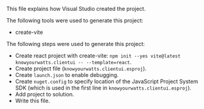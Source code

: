 This file explains how Visual Studio created the project.

The following tools were used to generate this project:
- create-vite

The following steps were used to generate this project:
- Create react project with create-vite: `npm init --yes vite@latest knowyourwatts.clientui -- --template=react`.
- Create project file (`knowyourwatts.clientui.esproj`).
- Create `launch.json` to enable debugging.
- Create `nuget.config` to specify location of the JavaScript Project System SDK (which is used in the first line in `knowyourwatts.clientui.esproj`).
- Add project to solution.
- Write this file.
